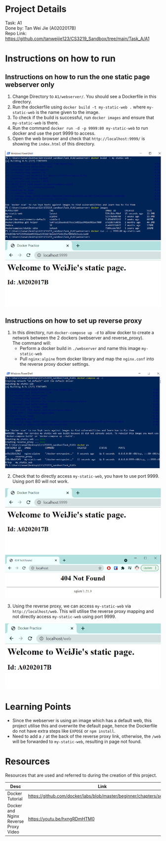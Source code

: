 # Project Details
Task: A1  
Done by: Tan Wei Jie (A0202017B)  
Repo Link: https://github.com/tanweijie123/CS3219_Sandbox/tree/main/Task_A/A1  


# Instructions on how to run

## Instructions on how to run the one static page webserver only 
1. Change Directory to `A1/webserver/`. You should see a Dockerfile in this directory. 
1. Run the dockerfile using `docker build -t my-static-web .` where `my-static-web` is the name given to the image. 
1. To check if the build is successful, run `docker images` and ensure that `my-static-web` is there. 
1. Run the command `docker run -d -p 9999:80 my-static-web` to run docker and use the port 9999 to access. 
1. Open the web browser and check that `http://localhost:9999/` is showing the `index.html` of this directory. 

![webserver_docker](docs/webserver_docker.png)  
![webserver_page](docs/webserver_page.png)  


## Instructions on how to set up reverse proxy 
1. In this directory, run `docker-compose up -d` to allow docker to create a network between the 2 dockers (webserver and reverse_proxy).  
The command will:  
    - Perform a docker build in `./webserver` and name this image `my-static-web`
    - Pull `nginx:alpine` from docker library and map the `nginx.conf` into the reverse proxy docker settings. 

![reverseproxy_powershell](docs/rp_ps.png)  

2. Check that to directly access `my-static-web`, you have to use port 9999. Using port 80 will not work. 

![webserver_page](docs/webserver_page.png)  
![rp_port80](docs/rp_port80.png)  

3. Using the reverse proxy, we can access `my-static-web` via `http://localhost/web`. This will utilise the reverse proxy mapping and not directly access `my-static-web` using port 9999. 

![rp_web](docs/rp_web.png)  


# Learning Points
- Since the webserver is using an image which has a default web, this project utilise this and overwrite the default page, hence the Dockerfile do not have extra steps like `EXPOSE` or `npm install`.  
- Need to add a `/` at the back of the reverse proxy link, otherwise, the `/web` will be forwarded to `my-static-web`, resulting in page not found. 


# Resources
Resources that are used and referred to during the creation of this project. 

|Desc|Link|
|---|---|
|Docker Tutorial| https://github.com/docker/labs/blob/master/beginner/chapters/setup.md |
|Docker and Nginx Reverse Proxy Video | https://youtu.be/hxngRDmHTM0 | 
